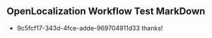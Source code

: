 ## OpenLocalization Workflow Test MarkDown
* 9c5fcf17-343d-4fce-adde-969704911d33 thanks!

<!--HONumber=Aug16_HO1-->


